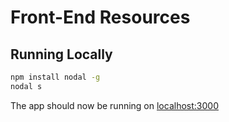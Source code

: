 # Front-End Resources

## Running Locally

```sh
npm install nodal -g
nodal s
```

The app should now be running on [localhost:3000](http://localhost:3000/)
